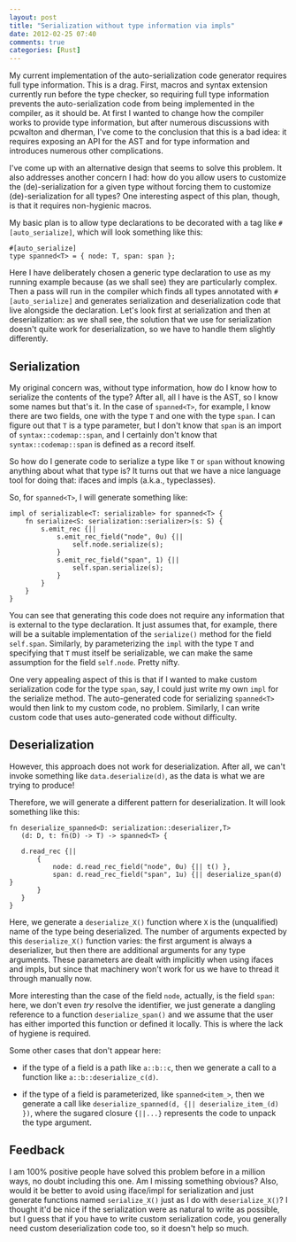 ```yaml
---
layout: post
title: "Serialization without type information via impls"
date: 2012-02-25 07:40
comments: true
categories: [Rust]
---
```


My current implementation of the auto-serialization code generator
requires full type information.  This is a drag.  First, macros and
syntax extension currently run before the type checker, so requiring
full type information prevents the auto-serialization code from being
implemented in the compiler, as it should be.  At first I wanted to
change how the compiler works to provide type information, but after
numerous discussions with pcwalton and dherman, I've come to the
conclusion that this is a bad idea: it requires exposing an API for
the AST and for type information and introduces numerous other
complications.

I've come up with an alternative design that seems to solve this
problem.  It also addresses another concern I had: how do you allow
users to customize the (de)-serialization for a given type without
forcing them to customize (de)-serialization for all types?  One
interesting aspect of this plan, though, is that it requires
non-hygienic macros.

My basic plan is to allow type declarations to be decorated with a tag
like `#[auto_serialize]`, which will look something like this:

    #[auto_serialize]
    type spanned<T> = { node: T, span: span };
    
Here I have deliberately chosen a generic type declaration to use as
my running example because (as we shall see) they are particularly
complex.  Then a pass will run in the compiler which finds all types
annotated with `#[auto_serialize]` and generates serialization and
deserialization code that live alongside the declaration.  Let's look
first at serialization and then at deserialization: as we shall see,
the solution that we use for serialization doesn't quite work for
deserialization, so we have to handle them slightly differently.

## Serialization

My original concern was, without type information, how do I know how
to serialize the contents of the type?  After all, all I have is the
AST, so I know some names but that's it.  In the case of `spanned<T>`,
for example, I know there are two fields, one with the type `T` and
one with the type `span`.  I can figure out that `T` is a type
parameter, but I don't know that `span` is an import of
`syntax::codemap::span`, and I certainly don't know that
`syntax::codemap::span` is defined as a record itself.

So how do I generate code to serialize a type like `T` or `span`
without knowing anything about what that type is?  It turns out that we
have a nice language tool for doing that: ifaces and impls (a.k.a.,
typeclasses).

So, for `spanned<T>`, I will generate something like:

    impl of serializable<T: serializable> for spanned<T> {
        fn serialize<S: serialization::serializer>(s: S) {
            s.emit_rec {||
                s.emit_rec_field("node", 0u) {||
                    self.node.serialize(s);
                }
                s.emit_rec_field("span", 1) {||
                    self.span.serialize(s);
                }
            }
        }
    }

You can see that generating this code does not require any information
that is external to the type declaration.  It just assumes that, for
example, there will be a suitable implementation of the `serialize()`
method for the field `self.span`.  Similarly, by parameterizing the
`impl` with the type `T` and specifying that `T` must itself be
serializable, we can make the same assumption for the field
`self.node`.  Pretty nifty.

One very appealing aspect of this is that if I wanted to make custom
serialization code for the type `span`, say, I could just write my own
`impl` for the serialize method.  The auto-generated code for
serializing `spanned<T>` would then link to my custom code, no
problem.  Similarly, I can write custom code that uses auto-generated
code without difficulty.

## Deserialization

However, this approach does not work for deserialization.  After all,
we can't invoke something like `data.deserialize(d)`, as the data is
what we are trying to produce!

Therefore, we will generate a different pattern for deserialization.
It will look something like this:

    fn deserialize_spanned<D: serialization::deserializer,T>
       (d: D, t: fn(D) -> T) -> spanned<T> {
       
       d.read_rec {||
           {
               node: d.read_rec_field("node", 0u) {|| t() },
               span: d.read_rec_field("span", 1u) {|| deserialize_span(d) }
           }
       }
    }

Here, we generate a `deserialize_X()` function where `X` is the
(unqualified) name of the type being deserialized. The number of
arguments expected by this `deserialize_X()` function varies: the
first argument is always a deserializer, but then there are additional
arguments for any type arguments.  These parameters are dealt with
implicitly when using ifaces and impls, but since that machinery won't
work for us we have to thread it through manually now.

More interesting than the case of the field `node`, actually, is the
field `span`: here, we don't even *try* resolve the identifier, we
just generate a dangling reference to a function `deserialize_span()`
and we assume that the user has either imported this function or
defined it locally.  This is where the lack of hygiene is required.

Some other cases that don't appear here:

- if the type of a field is a path like `a::b::c`, then we generate a
  call to a function like `a::b::deserialize_c(d)`.
  
- if the type of a field is parameterized, like `spanned<item_>`, then
  we generate a call like `deserialize_spanned(d, {||
  deserialize_item_(d) })`, where the sugared closure `{||...}`
  represents the code to unpack the type argument.
  
## Feedback

I am 100% positive people have solved this problem before in a million
ways, no doubt including this one.  Am I missing something obvious?
Also, would it be better to avoid using iface/impl for serialization
and just generate functions named `serialize_X()` just as I do with
`deserialize_X()`? I thought it'd be nice if the serialization were as
natural to write as possible, but I guess that if you have to write
custom serialization code, you generally need custom deserialization
code too, so it doesn't help so much.

